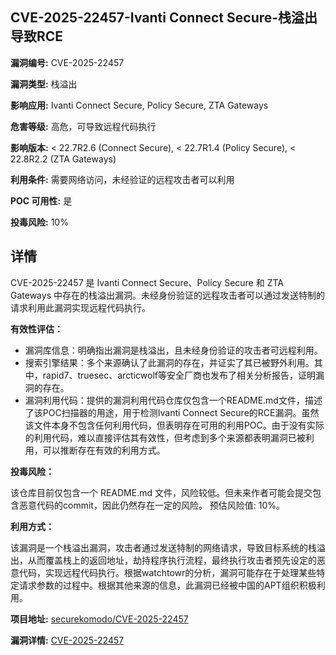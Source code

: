 ## CVE-2025-22457-Ivanti Connect Secure-栈溢出导致RCE

**漏洞编号:** CVE-2025-22457

**漏洞类型:** 栈溢出

**影响应用:** Ivanti Connect Secure, Policy Secure, ZTA Gateways

**危害等级:** 高危，可导致远程代码执行

**影响版本:** < 22.7R2.6 (Connect Secure), < 22.7R1.4 (Policy Secure), < 22.8R2.2 (ZTA Gateways)

**利用条件:** 需要网络访问，未经验证的远程攻击者可以利用

**POC 可用性:** 是

**投毒风险:** 10%

## 详情

CVE-2025-22457 是 Ivanti Connect Secure、Policy Secure 和 ZTA Gateways 中存在的栈溢出漏洞。未经身份验证的远程攻击者可以通过发送特制的请求利用此漏洞实现远程代码执行。

**有效性评估：**

*   漏洞库信息：明确指出漏洞是栈溢出，且未经身份验证的攻击者可远程利用。
*   搜索引擎结果：多个来源确认了此漏洞的存在，并证实了其已被野外利用。其中，rapid7、truesec、arcticwolf等安全厂商也发布了相关分析报告，证明漏洞的存在。
*   漏洞利用代码：提供的漏洞利用代码仓库仅包含一个README.md文件，描述了该POC扫描器的用途，用于检测Ivanti Connect Secure的RCE漏洞。虽然该文件本身不包含任何利用代码，但表明存在可用的利用POC。由于没有实际的利用代码，难以直接评估其有效性，但考虑到多个来源都表明漏洞已被利用，可以推断存在有效的利用方式。

**投毒风险：**

该仓库目前仅包含一个 README.md 文件，风险较低。但未来作者可能会提交包含恶意代码的commit，因此仍然存在一定的风险。 预估风险值: 10%。

**利用方式：**

该漏洞是一个栈溢出漏洞，攻击者通过发送特制的网络请求，导致目标系统的栈溢出，从而覆盖栈上的返回地址，劫持程序执行流程，最终执行攻击者预先设定的恶意代码，实现远程代码执行。根据watchtowr的分析，漏洞可能存在于处理某些特定请求参数的过程中。根据其他来源的信息，此漏洞已经被中国的APT组织积极利用。


**项目地址:** [securekomodo/CVE-2025-22457](https://github.com/securekomodo/CVE-2025-22457)

**漏洞详情:** [CVE-2025-22457](https://nvd.nist.gov/vuln/detail/CVE-2025-22457)